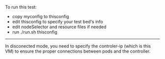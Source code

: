 To run this test:
- copy myconfig to thisconfig
- edit thisconfig to specify your test bed's info
- edit nodeSelector and resource files if needed
- run ./run.sh thisconfig

---
In disconected mode, you need to specify the controler-ip (which is this VM) to ensure the proper connections between pods and the controller.
